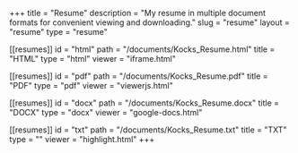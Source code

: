 +++
title = "Resume"
description = "My resume in multiple document formats for convenient viewing and downloading."
slug = "resume"
layout = "resume"
type = "resume"

[[resumes]]
   id = "html"
   path = "/documents/Kocks_Resume.html"
   title = "HTML"
   type = "html"
   viewer = "iframe.html"

[[resumes]]
   id = "pdf"
   path = "/documents/Kocks_Resume.pdf"
   title = "PDF"
   type = "pdf"
   viewer = "viewerjs.html"

[[resumes]]
   id = "docx"
   path = "/documents/Kocks_Resume.docx"
   title = "DOCX"
   type = "docx"
   viewer = "google-docs.html"
	
[[resumes]]
   id = "txt"
   path = "/documents/Kocks_Resume.txt"
   title = "TXT"
   type = ""
   viewer = "highlight.html"
+++

